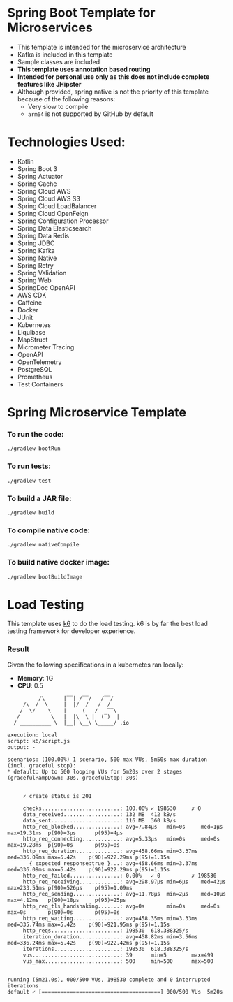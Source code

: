 # Spring Boot Template for Microservices

- This template is intended for the microservice architecture
- Kafka is included in this template
- Sample classes are included
- **This template uses annotation based routing**
- **Intended for personal use only as this does not include complete features like JHipster**
- Although provided, spring native is not the priority of this template because of the following reasons:
    - Very slow to compile
    - `arm64` is not supported by GitHub by default

# Technologies Used:

- Kotlin
- Spring Boot 3
- Spring Actuator
- Spring Cache
- Spring Cloud AWS
- Spring Cloud AWS S3
- Spring Cloud LoadBalancer
- Spring Cloud OpenFeign
- Spring Configuration Processor
- Spring Data Elasticsearch
- Spring Data Redis
- Spring JDBC
- Spring Kafka
- Spring Native
- Spring Retry
- Spring Validation
- Spring Web
- SpringDoc OpenAPI
- AWS CDK
- Caffeine
- Docker
- JUnit
- Kubernetes
- Liquibase
- MapStruct
- Micrometer Tracing
- OpenAPI
- OpenTelemetry
- PostgreSQL
- Prometheus
- Test Containers

# Spring Microservice Template

### To run the code:

`./gradlew bootRun`

### To run tests:

`./gradlew test`

### To build a JAR file:

`./gradlew build`

### To compile native code:

`./gradlew nativeCompile`

### To build native docker image:

`./gradlew bootBuildImage`

# Load Testing

This template uses [k6](https://grafana.com/docs/k6/latest/) to do the load testing. k6 is by far the best load testing
framework for developer experience.

### Result

Given the following specifications in a kubernetes ran locally:

- **Memory**: 1G
- **CPU**: 0.5

```
          /\      |‾‾| /‾‾/   /‾‾/   
     /\  /  \     |  |/  /   /  /    
    /  \/    \    |     (   /   ‾‾\  
   /          \   |  |\  \ |  (‾)  |
  / __________ \  |__| \__\ \_____/ .io

execution: local
script: k6/script.js
output: -

scenarios: (100.00%) 1 scenario, 500 max VUs, 5m50s max duration (incl. graceful stop):
* default: Up to 500 looping VUs for 5m20s over 2 stages (gracefulRampDown: 30s, gracefulStop: 30s)


     ✓ create status is 201

     checks.........................: 100.00% ✓ 198530     ✗ 0     
     data_received..................: 132 MB  412 kB/s
     data_sent......................: 116 MB  360 kB/s
     http_req_blocked...............: avg=7.84µs   min=0s     med=1µs      max=19.31ms  p(90)=3µs      p(95)=4µs   
     http_req_connecting............: avg=5.33µs   min=0s     med=0s       max=19.28ms  p(90)=0s       p(95)=0s    
     http_req_duration..............: avg=458.66ms min=3.37ms med=336.09ms max=5.42s    p(90)=922.29ms p(95)=1.15s 
       { expected_response:true }...: avg=458.66ms min=3.37ms med=336.09ms max=5.42s    p(90)=922.29ms p(95)=1.15s 
     http_req_failed................: 0.00%   ✓ 0          ✗ 198530
     http_req_receiving.............: avg=298.97µs min=6µs    med=42µs     max=233.51ms p(90)=526µs    p(95)=1.09ms
     http_req_sending...............: avg=11.78µs  min=2µs    med=10µs     max=4.12ms   p(90)=18µs     p(95)=25µs  
     http_req_tls_handshaking.......: avg=0s       min=0s     med=0s       max=0s       p(90)=0s       p(95)=0s    
     http_req_waiting...............: avg=458.35ms min=3.33ms med=335.74ms max=5.42s    p(90)=921.95ms p(95)=1.15s 
     http_reqs......................: 198530  618.388325/s
     iteration_duration.............: avg=458.82ms min=3.56ms med=336.24ms max=5.42s    p(90)=922.42ms p(95)=1.15s 
     iterations.....................: 198530  618.388325/s
     vus............................: 39      min=5        max=499 
     vus_max........................: 500     min=500      max=500 


running (5m21.0s), 000/500 VUs, 198530 complete and 0 interrupted iterations
default ✓ [======================================] 000/500 VUs  5m20s

```
